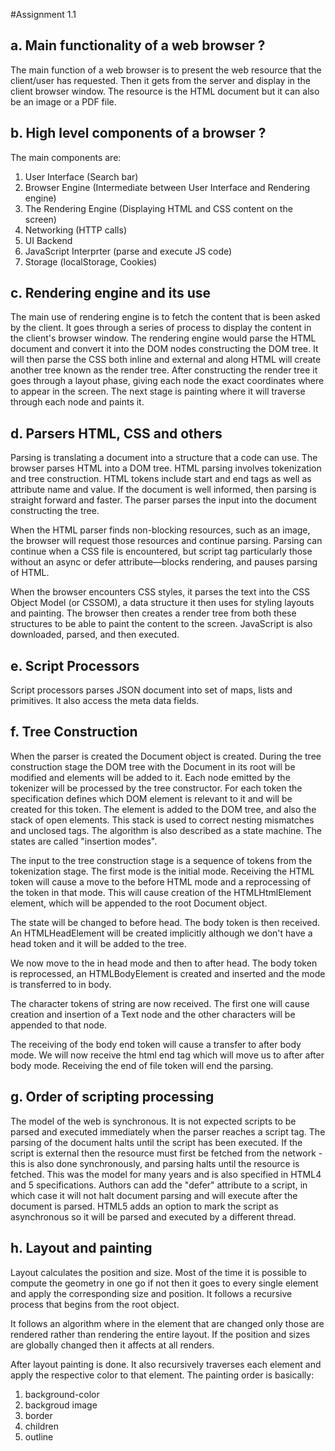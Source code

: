 #Assignment 1.1

## a. Main functionality of a web browser ?

The main function of a web browser is to present the web resource that the client/user has requested. Then it gets from the server and display in the client browser window. The resource is the HTML document but it can also be an image or a PDF file.

## b. High level components of a browser ?

The main components are:
1. User Interface (Search bar)
2. Browser Engine (Intermediate between User Interface and Rendering engine)
3. The Rendering Engine (Displaying HTML and CSS content on the screen)
4. Networking (HTTP calls)
5. UI Backend
6. JavaScript Interprter (parse and execute JS code)
7. Storage (localStorage, Cookies)
 
 ## c. Rendering engine and its use

 The main use of rendering engine is to fetch the content that is been asked by the client. It goes through a series of process to display the content in the client's browser window. The rendering engine would parse the HTML document and convert it into the DOM nodes constructing the DOM tree. It will then parse the CSS both inline and external and along HTML will create another tree known as the render tree. After constructing the render tree it goes through a layout phase, giving each node the exact coordinates where to appear in the screen. The next stage is painting where it will traverse through each node and paints it.

 ## d. Parsers HTML, CSS and others

Parsing is translating a document into a structure that a code can use. The browser parses HTML into a DOM tree. HTML parsing involves tokenization and tree construction. HTML tokens include start and end tags as well as attribute name and value. If the document is well informed, then parsing is straight forward and faster. The parser parses the input into the document constructing the tree.

When the HTML parser finds non-blocking resources, such as an image, the browser will request those resources and continue parsing. Parsing can continue when a CSS file is encountered, but script tag particularly those without an async or defer attribute—blocks rendering, and pauses parsing of HTML.

When the browser encounters CSS styles, it parses the text into the CSS Object Model (or CSSOM), a data structure it then uses for styling layouts and painting. The browser then creates a render tree from both these structures to be able to paint the content to the screen. JavaScript is also downloaded, parsed, and then executed.

## e. Script Processors

Script processors parses JSON document into set of maps, lists and primitives. It also access the meta data fields.

## f. Tree Construction

When the parser is created the Document object is created. During the tree construction stage the DOM tree with the Document in its root will be modified and elements will be added to it. Each node emitted by the tokenizer will be processed by the tree constructor. For each token the specification defines which DOM element is relevant to it and will be created for this token. The element is added to the DOM tree, and also the stack of open elements. This stack is used to correct nesting mismatches and unclosed tags. The algorithm is also described as a state machine. The states are called "insertion modes".

The input to the tree construction stage is a sequence of tokens from the tokenization stage. The first mode is the initial mode. Receiving the HTML token will cause a move to the before HTML mode and a reprocessing of the token in that mode. This will cause creation of the HTMLHtmlElement element, which will be appended to the root Document object.

The state will be changed to before head. The body token is then received. An HTMLHeadElement will be created implicitly although we don't have a head token and it will be added to the tree.

We now move to the in head mode and then to after head. The body token is reprocessed, an HTMLBodyElement is created and inserted and the mode is transferred to in body.

The character tokens of string are now received. The first one will cause creation and insertion of a Text node and the other characters will be appended to that node.

The receiving of the body end token will cause a transfer to after body mode. We will now receive the html end tag which will move us to after after body mode. Receiving the end of file token will end the parsing.

## g. Order of scripting processing

The model of the web is synchronous. It is not expected  scripts to be parsed and executed immediately when the parser reaches a script tag. The parsing of the document halts until the script has been executed. If the script is external then the resource must first be fetched from the network - this is also done synchronously, and parsing halts until the resource is fetched. This was the model for many years and is also specified in HTML4 and 5 specifications. Authors can add the "defer" attribute to a script, in which case it will not halt document parsing and will execute after the document is parsed. HTML5 adds an option to mark the script as asynchronous so it will be parsed and executed by a different thread.

## h. Layout and painting

Layout calculates the position and size. Most of the time it is possible to compute the geometry in one go if not then it goes to every single element and apply the corresponding size and position. It follows a recursive process that begins from the root object.

It follows an algorithm where in the element that are changed only those are rendered rather than rendering the entire layout. If the position and sizes are globally changed then it affects at all renders.

After layout painting is done. It also recursively traverses each element and apply the respective color to that element. 
The painting order is basically:
1. background-color
2. backgroud image
3. border
4. children
5. outline